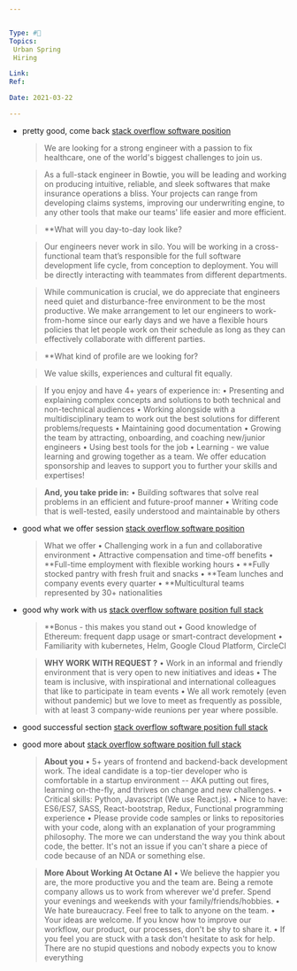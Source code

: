 ```yaml
---


Type: #🔭
Topics: 
 Urban Spring
 Hiring

Link: 
Ref:

Date: 2021-03-22

---
```


* pretty good, come back [stack overflow software position](https://www.google.com/search?q=stack+overflow+software+position&ei=NVNYYKqSJ8yXr7wPuY-6yAk&oq=stack+overflow+software+position&gs_lcp=Cgdnd3Mtd2l6EAMyCQgAEMkDEBYQHjoHCAAQRxCwAzoHCAAQsAMQQzoCCAA6BQgAEMkDOgYIABAWEB46CAghEBYQHRAeOgUIIRCgAToECCEQFVDjNlijWWDiW2gDcAJ4AIABlgGIAbMHkgEEMTAuMpgBAKABAaoBB2d3cy13aXrIAQnAAQE&sclient=gws-wiz&uact=5&ibp=htl;jobs&sa=X&ved=2ahUKEwjZ97Xju8PvAhUNGKYKHaEtCaYQkd0GMAF6BAgsEAE#fpstate=tldetail&htivrt=jobs&htiq=stack+overflow+software+position&htidocid=CBrOUOT2KeVQMRoWAAAAAA%3D%3D)

	> We are looking for a strong engineer with a passion to fix healthcare, one of the world's biggest challenges to join us.

	> As a full-stack engineer in Bowtie, you will be leading and working on producing intuitive, reliable, and sleek softwares that make insurance operations a bliss. Your projects can range from developing claims systems, improving our underwriting engine, to any other tools that make our teams' life easier and more efficient.


	> **What will you day-to-day look like?

	> Our engineers never work in silo. You will be working in a cross-functional team that’s responsible for the full software development life cycle, from conception to deployment. You will be directly interacting with teammates from different departments.

	> While communication is crucial, we do appreciate that engineers need quiet and disturbance-free environment to be the most productive. We make arrangement to let our engineers to work-from-home since our early days and we have a flexible hours policies that let people work on their schedule as long as they can effectively collaborate with different parties.

	> **What kind of profile are we looking for?

	> We value skills, experiences and cultural fit equally.

	> If you enjoy and have 4+ years of experience in:
	• Presenting and explaining complex concepts and solutions to both technical and non-technical audiences
	• Working alongside with a multidisciplinary team to work out the best solutions for different problems/requests
	• Maintaining good documentation
	• Growing the team by attracting, onboarding, and coaching new/junior engineers
	• Using best tools for the job
	• Learning - we value learning and growing together as a team. We offer education sponsorship and leaves to support you to further your skills and expertises!

	> **And, you take pride in:**
	• Building softwares that solve real problems in an efficient and future-proof manner
	• Writing code that is well-tested, easily understood and maintainable by others

* good what we offer session [stack overflow software position](https://www.google.com/search?q=stack+overflow+software+position&ei=NVNYYKqSJ8yXr7wPuY-6yAk&oq=stack+overflow+software+position&gs_lcp=Cgdnd3Mtd2l6EAMyCQgAEMkDEBYQHjoHCAAQRxCwAzoHCAAQsAMQQzoCCAA6BQgAEMkDOgYIABAWEB46CAghEBYQHRAeOgUIIRCgAToECCEQFVDjNlijWWDiW2gDcAJ4AIABlgGIAbMHkgEEMTAuMpgBAKABAaoBB2d3cy13aXrIAQnAAQE&sclient=gws-wiz&uact=5&ibp=htl;jobs&sa=X&ved=2ahUKEwjZ97Xju8PvAhUNGKYKHaEtCaYQkd0GMAF6BAgsEAE#fpstate=tldetail&htivrt=jobs&htiq=stack+overflow+software+position&htidocid=E_ouQnmkNe9CpLiHAAAAAA%3D%3D)

	> What we offer
	• Challenging work in a fun and collaborative environment
	• Attractive compensation and time-off benefits
	• **Full-time employment with flexible working hours
	• **Fully stocked pantry with fresh fruit and snacks
	• **Team lunches and company events every quarter
	• **Multicultural teams represented by 30+ nationalities

* good why work with us [stack overflow software position full stack](https://www.google.com/search?q=stack+overflow+software+position+full+stack&ei=NVNYYKqSJ8yXr7wPuY-6yAk&oq=stack+overflow+software+position&gs_lcp=Cgdnd3Mtd2l6EAMyCQgAEMkDEBYQHjoHCAAQRxCwAzoHCAAQsAMQQzoCCAA6BQgAEMkDOgYIABAWEB46CAghEBYQHRAeOgUIIRCgAToECCEQFVDjNlijWWDiW2gDcAJ4AIABlgGIAbMHkgEEMTAuMpgBAKABAaoBB2d3cy13aXrIAQnAAQE&sclient=gws-wiz&uact=5&ibp=htl;jobs&sa=X&ved=2ahUKEwjZ97Xju8PvAhUNGKYKHaEtCaYQkd0GMAF6BAgsEAE#fpstate=tldetail&htivrt=jobs&htidocid=A0KV6Xj-Rkfym6GjAAAAAA%3D%3D)

	> **Bonus - this makes you stand out
	• Good knowledge of Ethereum: frequent dapp usage or smart-contract development
	• Familiarity with kubernetes, Helm, Google Cloud Platform, CircleCI

	> **WHY WORK WITH REQUEST ?**
	• Work in an informal and friendly environment that is very open to new initiatives and ideas
	• The team is inclusive, with inspirational and international colleagues that like to participate in team events
	• We all work remotely (even without pandemic) but we love to meet as frequently as possible, with at least 3 company-wide reunions per year where possible.


* good successful section [stack overflow software position full stack](https://www.google.com/search?q=stack+overflow+software+position+full+stack&ei=NVNYYKqSJ8yXr7wPuY-6yAk&oq=stack+overflow+software+position&gs_lcp=Cgdnd3Mtd2l6EAMyCQgAEMkDEBYQHjoHCAAQRxCwAzoHCAAQsAMQQzoCCAA6BQgAEMkDOgYIABAWEB46CAghEBYQHRAeOgUIIRCgAToECCEQFVDjNlijWWDiW2gDcAJ4AIABlgGIAbMHkgEEMTAuMpgBAKABAaoBB2d3cy13aXrIAQnAAQE&sclient=gws-wiz&uact=5&ibp=htl;jobs&sa=X&ved=2ahUKEwjZ97Xju8PvAhUNGKYKHaEtCaYQkd0GMAF6BAgsEAE#fpstate=tldetail&htivrt=jobs&htidocid=cpYqIqAbsyphO3O2AAAAAA%3D%3D)


* good more about [stack overflow software position full stack](https://www.google.com/search?q=stack+overflow+software+position+full+stack&ei=NVNYYKqSJ8yXr7wPuY-6yAk&oq=stack+overflow+software+position&gs_lcp=Cgdnd3Mtd2l6EAMyCQgAEMkDEBYQHjoHCAAQRxCwAzoHCAAQsAMQQzoCCAA6BQgAEMkDOgYIABAWEB46CAghEBYQHRAeOgUIIRCgAToECCEQFVDjNlijWWDiW2gDcAJ4AIABlgGIAbMHkgEEMTAuMpgBAKABAaoBB2d3cy13aXrIAQnAAQE&sclient=gws-wiz&uact=5&ibp=htl;jobs&sa=X&ved=2ahUKEwjZ97Xju8PvAhUNGKYKHaEtCaYQkd0GMAF6BAgsEAE#fpstate=tldetail&htivrt=jobs&htidocid=UFummqi_A-sLy8giAAAAAA%3D%3D)

	> **About you**
	• 5+ years of frontend and backend-back development work. The ideal candidate is a top-tier developer who is comfortable in a startup environment -- AKA putting out fires, learning on-the-fly, and thrives on change and new challenges.
	• Critical skills: Python, Javascript (We use React.js).
	• Nice to have: ES6/ES7, SASS, React-bootstrap, Redux, Functional programming experience
	• Please provide code samples or links to repositories with your code, along with an explanation of your programming philosophy. The more we can understand the way you think about code, the better. It's not an issue if you can't share a piece of code because of an NDA or something else.

 	> **More About Working At Octane AI**
	• We believe the happier you are, the more productive you and the team are. Being a remote company allows us to work from wherever we'd prefer. Spend your evenings and weekends with your family/friends/hobbies.
	• We hate bureaucracy. Feel free to talk to anyone on the team.
	• Your ideas are welcome. If you know how to improve our workflow, our product, our processes, don't be shy to share it.
	• If you feel you are stuck with a task don't hesitate to ask for help. There are no stupid questions and nobody expects you to know everything
	
	
	


